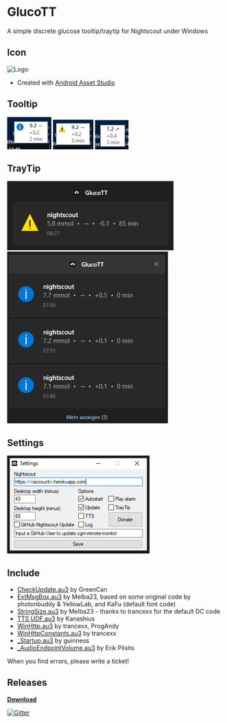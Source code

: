 # GlucoTT
A simple discrete glucose tooltip/traytip for Nightscout under Windows

## Icon
![Logo](https://raw.githubusercontent.com/Matze1985/GlucoTT/master/Icon.ico)
* Created with <a href="http://romannurik.github.io/AndroidAssetStudio/icons-launcher.html" target="_blank">Android Asset Studio</a>

## Tooltip
![Example 1](https://github.com/Matze1985/GlucoTT/blob/master/Screenshots/Example_1.PNG) ![Example 2](https://github.com/Matze1985/GlucoTT/blob/master/Screenshots/Example_2.PNG) ![Example 3](https://github.com/Matze1985/GlucoTT/blob/master/Screenshots/Example_3.PNG)

## TrayTip
![Example 7](https://github.com/Matze1985/GlucoTT/blob/master/Screenshots/Example_7.PNG)![Example 8](https://github.com/Matze1985/GlucoTT/blob/master/Screenshots/Example_8.PNG)

## Settings
![Example 4](https://github.com/Matze1985/GlucoTT/blob/master/Screenshots/Example_4.PNG)

## Include
* [CheckUpdate.au3](https://www.autoitscript.com/forum/topic/162107-checkupdate-autoupdate-a-running-script-or-exe-over-the-web/) by GreenCan
* [ExtMsgBox.au3](http://www.autoitscript.com/forum/index.php?showtopic=109096) by Melba23, based on some original code by photonbuddy & YellowLab, and KaFu (default font code)
* [StringSize.au3](http://www.autoitscript.com/forum/index.php?showtopic=109096) by Melba23 - thanks to trancexx for the default DC code
* [TTS UDF.au3](http://www.autoitscript.com/forum/index.php?showtopic=173934) by Kanashius
* [WinHttp.au3](http://www.autoitscript.com/forum/index.php?showtopic=84133) by trancexx, ProgAndy
* [WinHttpConstants.au3](http://www.autoitscript.com/forum/index.php?showtopic=84133) by trancexx
* [_Startup.au3](https://www.autoitscript.com/forum/topic/124508-_startup-create-startup-entries-in-the-startup-folder-or-registry/) by guinness
* [_AudioEndpointVolume.au3](https://www.autoitscript.com/forum/topic/84834-control-vista-master-volume/) by Erik Pilsits

When you find errors, please write a ticket!

## Releases
[**Download**](https://github.com/Matze1985/GlucoTT/releases)

[![Gitter](https://badges.gitter.im/Matze1985/GlucoTT.svg)](https://gitter.im/Matze1985/GlucoTT?utm_source=badge&utm_medium=badge&utm_campaign=pr-badge)